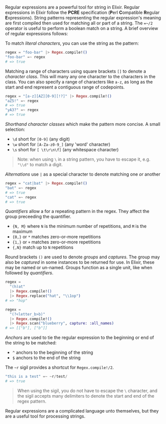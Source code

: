 Regular expressions are a powerful tool for string in Elixir. Regular expressions in Elixir follow the **PCRE** specification (**P**erl **C**ompatible **R**egular **E**xpressions). String patterns representing the regular expression's meaning are first compiled then used for matching all or part of a string. The `=~/2` operator is useful to perform a boolean match on a string. A brief overview of regular expressions follows:

To match _literal characters_, you can use the string as the pattern:

```elixir
regex = "foo-bar" |> Regex.compile!()
"foo-bar" =~ regex
# => true
```

Matching a range of characters using square brackets `[]` to denote a _character class_. This will many any one character to the characters in the class. You can also specify a range of characters like `a-z`, as long as the start and end represent a contiguous range of codepoints.

```elixir
regex = "[a-z][AZ][0-9][!?]" |> Regex.compile!()
"aZ5!" =~ regex
# => true
"yA3?" =~ regex
# => true
```

_Shorthand character classes_ which make the pattern more concise. A small selection:

- `\d` short for `[0-9]` (any digit)
- `\w` short for `[A-Za-z0-9_]` (any 'word' character)
- `\s` short for `[ \t\r\n\f]` (any whitespace character)

> Note: when using `\` in a string pattern, you have to escape it, e.g. `"\\d"` to match a digit.

_Alternations_ use `|` as a special character to denote matching one _or_ another

```elixir
regex = "cat|bat" |> Regex.compile!()
"bat" =~ regex
# => true
"cat" =~ regex
# => true
```

_Quantifiers_ allow a for a repeating pattern in the regex. They affect the group preceeding the quantifier.

- `{N, M}` where `N` is the minimum number of repetitions, and `M` is the maximum
- `{0,}` or `*` matches zero-or-more repetitions
- `{1,}` or `+` matches zero-or-more repetitions
- `{,N}` match up to `N` repetitions

Round brackets `()` are used to denote _groups_ and _captures_. The group may also be _captured_ in some instances to be returned for use. In Elixir, these may be named or un-named. Groups function as a single unit, like when followed by _quantifiers_.

```elixir
regex =
  "(h)at"
  |> Regex.compile!()
  |> Regex.replace("hat", "\\1op")
# => "hop"

regex =
  "(?<letter_b>b)"
  |> Regex.compile!()
  |> Regex.scan("blueberry", capture: :all_names)
# => [["b"], ["b"]]
```

_Anchors_ are used to tie the regular expression to the beginning or end of the string to be matched:

- `^` anchors to the beginning of the string
- `$` anchors to the end of the string

The `~r` sigil provides a shortcut for `Regex.compile!/2`.

```elixir
"this is a test" =~ ~r/test/
# => true
```

> When using the sigil, you do not have to escape the `\` character, and the sigil accepts many delimiters to denote the start and end of the regex pattern.

Regular expressions are a complicated language unto themselves, but they are a useful tool for processing strings.
